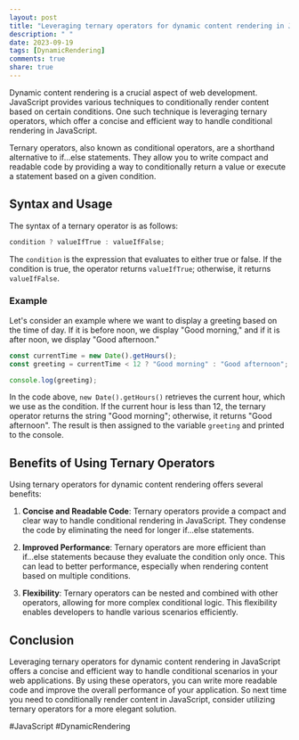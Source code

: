 ```yaml
---
layout: post
title: "Leveraging ternary operators for dynamic content rendering in JavaScript"
description: " "
date: 2023-09-19
tags: [DynamicRendering]
comments: true
share: true
---
```


Dynamic content rendering is a crucial aspect of web development. JavaScript provides various techniques to conditionally render content based on certain conditions. One such technique is leveraging ternary operators, which offer a concise and efficient way to handle conditional rendering in JavaScript.

Ternary operators, also known as conditional operators, are a shorthand alternative to if...else statements. They allow you to write compact and readable code by providing a way to conditionally return a value or execute a statement based on a given condition.

## Syntax and Usage

The syntax of a ternary operator is as follows:

```javascript
condition ? valueIfTrue : valueIfFalse;
```

The `condition` is the expression that evaluates to either true or false. If the condition is true, the operator returns `valueIfTrue`; otherwise, it returns `valueIfFalse`.

### Example

Let's consider an example where we want to display a greeting based on the time of day. If it is before noon, we display "Good morning," and if it is after noon, we display "Good afternoon."

```javascript
const currentTime = new Date().getHours();
const greeting = currentTime < 12 ? "Good morning" : "Good afternoon";

console.log(greeting);
```

In the code above, `new Date().getHours()` retrieves the current hour, which we use as the condition. If the current hour is less than 12, the ternary operator returns the string "Good morning"; otherwise, it returns "Good afternoon". The result is then assigned to the variable `greeting` and printed to the console.

## Benefits of Using Ternary Operators

Using ternary operators for dynamic content rendering offers several benefits:

1. **Concise and Readable Code**: Ternary operators provide a compact and clear way to handle conditional rendering in JavaScript. They condense the code by eliminating the need for longer if...else statements.

2. **Improved Performance**: Ternary operators are more efficient than if...else statements because they evaluate the condition only once. This can lead to better performance, especially when rendering content based on multiple conditions.

3. **Flexibility**: Ternary operators can be nested and combined with other operators, allowing for more complex conditional logic. This flexibility enables developers to handle various scenarios efficiently.

## Conclusion

Leveraging ternary operators for dynamic content rendering in JavaScript offers a concise and efficient way to handle conditional scenarios in your web applications. By using these operators, you can write more readable code and improve the overall performance of your application. So next time you need to conditionally render content in JavaScript, consider utilizing ternary operators for a more elegant solution.

#JavaScript #DynamicRendering